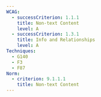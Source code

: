 ```yaml
---
WCAG:
  - successCriterion: 1.1.1
    title: Non-text Content
    level: A
  - successCriterion: 1.3.1
    title: Info and Relationships
    level: A
Techniques:
  - G140
  - F3
  - F87
Norm:
  - criterion: 9.1.1.1
    title: Non-text Content
---
```

